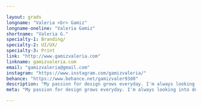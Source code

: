 ```yaml
---

layout: grads
longname: "Valeria <br> Gamiz"
longname-oneline: "Valeria Gamiz"
shortname: "Valeria G."
specialty-1: Branding/
specialty-2: UI/UX/
specialty-3: Print
link: "http://www.gamizvaleria.com"
linkname: gamizvaleria.com
email: "gamizvaleria@gmail.com"
instagram: "https://www.instagram.com/gamizvaleria/"
behance: "https://www.behance.net/gamizvaler93d0"
description: "My passion for design grows everyday. I'm always looking into details and believe that there's always a meaning behind every single design."
meta: "My passion for design grows everyday. I'm always looking into details and believe that there's always a meaning behind every single design."

---
```

